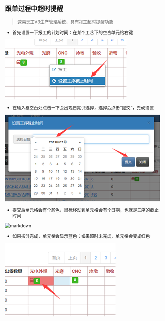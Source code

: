 ## 跟单过程中超时提醒

> 速易天工V3生产管理系统，具有报工超时提醒功能

- 首先设置一下报工的计划时间：在某个工艺下的空白单元格右键

![markdown](images/42.png)

- 在输入框空白处点击一下会出现日期供选择，选择后点击“提交”，完成设置

![markdown](images/43.png)

- 提交后单元格会有个颜色，鼠标移动到单元格会有个日期，也就是工序的截止时间

![markdown](images/47.jpg)

- 如果按时完成，单元格会显示蓝色；如果超时未完成，单元格会变成红色

![markdown](images/45.png)

